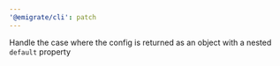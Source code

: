 ```yaml
---
'@emigrate/cli': patch
---
```


Handle the case where the config is returned as an object with a nested `default` property
